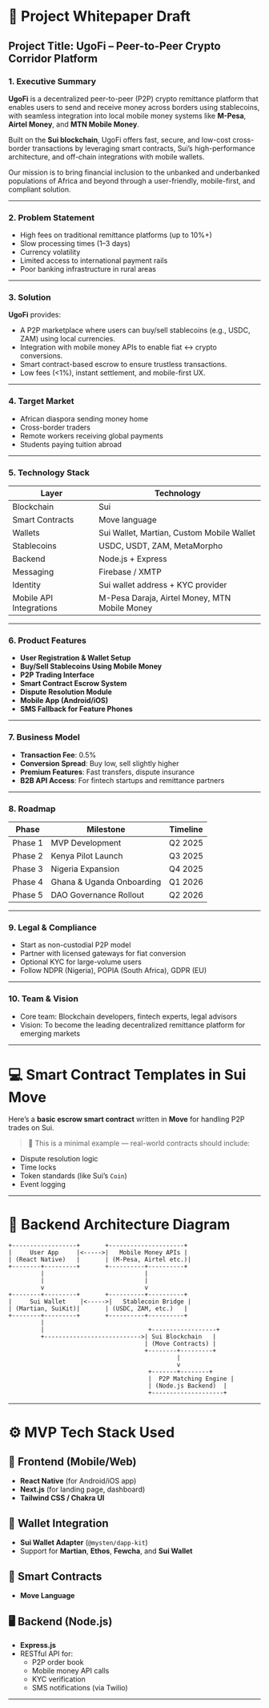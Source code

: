 # 📘 Project Whitepaper Draft

## Project Title: **UgoFi – Peer-to-Peer Crypto Corridor Platform**

### 1. Executive Summary

**UgoFi** is a decentralized peer-to-peer (P2P) crypto remittance platform that enables users to send and receive money across borders using stablecoins, with seamless integration into local mobile money systems like **M-Pesa**, **Airtel Money**, and **MTN Mobile Money**.

Built on the **Sui blockchain**, UgoFi offers fast, secure, and low-cost cross-border transactions by leveraging smart contracts, Sui’s high-performance architecture, and off-chain integrations with mobile wallets.

Our mission is to bring financial inclusion to the unbanked and underbanked populations of Africa and beyond through a user-friendly, mobile-first, and compliant solution.

---

### 2. Problem Statement

- High fees on traditional remittance platforms (up to 10%+)
- Slow processing times (1–3 days)
- Currency volatility
- Limited access to international payment rails
- Poor banking infrastructure in rural areas

---

### 3. Solution

**UgoFi** provides:

- A P2P marketplace where users can buy/sell stablecoins (e.g., USDC, ZAM) using local currencies.
- Integration with mobile money APIs to enable fiat ↔ crypto conversions.
- Smart contract-based escrow to ensure trustless transactions.
- Low fees (<1%), instant settlement, and mobile-first UX.

---

### 4. Target Market

- African diaspora sending money home
- Cross-border traders
- Remote workers receiving global payments
- Students paying tuition abroad

---

### 5. Technology Stack

| Layer | Technology |
|-------|------------|
| Blockchain | Sui |
| Smart Contracts | Move language |
| Wallets | Sui Wallet, Martian, Custom Mobile Wallet |
| Stablecoins | USDC, USDT, ZAM, MetaMorpho |
| Backend | Node.js + Express |
| Messaging | Firebase / XMTP |
| Identity | Sui wallet address + KYC provider |
| Mobile API Integrations | M-Pesa Daraja, Airtel Money, MTN Mobile Money |

---

### 6. Product Features

- **User Registration & Wallet Setup**
- **Buy/Sell Stablecoins Using Mobile Money**
- **P2P Trading Interface**
- **Smart Contract Escrow System**
- **Dispute Resolution Module**
- **Mobile App (Android/iOS)**
- **SMS Fallback for Feature Phones**

---

### 7. Business Model

- **Transaction Fee**: 0.5%
- **Conversion Spread**: Buy low, sell slightly higher
- **Premium Features**: Fast transfers, dispute insurance
- **B2B API Access**: For fintech startups and remittance partners

---

### 8. Roadmap

| Phase | Milestone | Timeline |
|-------|-----------|----------|
| Phase 1 | MVP Development | Q2 2025 |
| Phase 2 | Kenya Pilot Launch | Q3 2025 |
| Phase 3 | Nigeria Expansion | Q4 2025 |
| Phase 4 | Ghana & Uganda Onboarding | Q1 2026 |
| Phase 5 | DAO Governance Rollout | Q2 2026 |

---

### 9. Legal & Compliance

- Start as non-custodial P2P model
- Partner with licensed gateways for fiat conversion
- Optional KYC for large-volume users
- Follow NDPR (Nigeria), POPIA (South Africa), GDPR (EU)

---

### 10. Team & Vision

- Core team: Blockchain developers, fintech experts, legal advisors
- Vision: To become the leading decentralized remittance platform for emerging markets

---

# 💻 Smart Contract Templates in Sui Move

Here’s a **basic escrow smart contract** written in **Move** for handling P2P trades on Sui.

> 📌 This is a minimal example — real-world contracts should include:
- Dispute resolution logic
- Time locks
- Token standards (like Sui’s `Coin`)
- Event logging

---

# 🧱 Backend Architecture Diagram
```
+------------------+       +---------------------+
|     User App     |<----->|   Mobile Money APIs |
| (React Native)   |       | (M-Pesa, Airtel etc.)|
+--------+---------+       +----------+----------+
         |                            |
         |                            |
         v                            v
+--------+---------+       +----------+----------+
|     Sui Wallet    |<----->|   Stablecoin Bridge |
| (Martian, SuiKit)|       | (USDC, ZAM, etc.)   |
+--------+---------+       +----------+----------+
         |
         |                             +------------------+
         +--------------------------->| Sui Blockchain   |
                                      | (Move Contracts) |
                                      +--------+---------+
                                               |
                                               v
                                       +-------+--------+
                                       |  P2P Matching Engine |
                                       | (Node.js Backend)  |
                                       +--------------------+

```

---

# ⚙️ MVP Tech Stack Used

## 🔗 Frontend (Mobile/Web)

- **React Native** (for Android/iOS app)
- **Next.js** (for landing page, dashboard)
- **Tailwind CSS / Chakra UI**

## 🔐 Wallet Integration

- **Sui Wallet Adapter** (`@mysten/dapp-kit`)
- Support for **Martian**, **Ethos**, **Fewcha**, and **Sui Wallet**

## 🧠 Smart Contracts

- **Move Language**

## 🖥️ Backend (Node.js)

- **Express.js**
- RESTful API for:
  - P2P order book
  - Mobile money API calls
  - KYC verification
  - SMS notifications (via Twilio)
---
